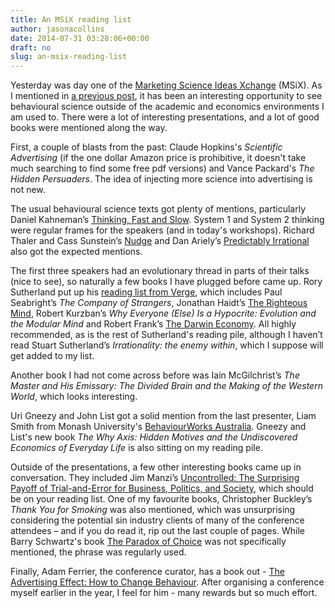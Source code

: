 ```yaml
---
title: An MSiX reading list
author: jasonacollins
date: 2014-07-31 03:28:06+00:00
draft: no
slug: an-msix-reading-list
---
```


Yesterday was day one of the [Marketing Science Ideas Xchange](http://msix.com.au/) (MSiX). As I mentioned in [a previous post](https://jasoncollins.blog/msix-marketing-science-ideas-xchange/), it has been an interesting opportunity to see behavioural science outside of the academic and economics environments I am used to. There were a lot of interesting presentations, and a lot of good books were mentioned along the way.

First, a couple of blasts from the past: Claude Hopkins's *Scientific Advertising* (if the one dollar Amazon price is prohibitive, it doesn't take much searching to find some free pdf versions) and Vance Packard's *The Hidden Persuaders*. The idea of injecting more science into advertising is not new.

The usual behavioural science texts got plenty of mentions, particularly Daniel Kahneman’s [Thinking, Fast and Slow](https://jasoncollins.blog/re-reading-kahnemans-thinking-fast-and-slow/). System 1 and System 2 thinking were regular frames for the speakers (and in today's workshops). Richard Thaler and Cass Sunstein’s [Nudge](https://jasoncollins.blog/thaler-and-sunsteins-nudge/) and Dan Ariely’s [Predictably Irrational](https://jasoncollins.blog/arielys-predictably-irrational/) also got the expected mentions.

The first three speakers had an evolutionary thread in parts of their talks (nice to see), so naturally a few books I have plugged before came up. Rory Sutherland put up his [reading list from Verge](http://verge.ogilvydo.com/rory-sutherlands-reading-list), which includes Paul Seabright’s *The Company of Strangers*, Jonathan Haidt’s [The Righteous Mind](https://jasoncollins.blog/haidts-the-righteous-mind/), Robert Kurzban’s *Why Everyone (Else) Is a Hypocrite: Evolution and the Modular Mind* and Robert Frank’s [The Darwin Economy](https://jasoncollins.blog/franks-the-darwin-economy/). All highly recommended, as is the rest of Sutherland's reading pile, although I haven’t read Stuart Sutherland’s *Irrationality: the enemy within*, which I suppose will get added to my list.

Another book I had not come across before was Iain McGilchrist’s *The Master and His Emissary: The Divided Brain and the Making of the Western World*, which looks interesting.

Uri Gneezy and John List got a solid mention from the last presenter, Liam Smith from Monash University's [BehaviourWorks Australia](http://www.behaviourworksaustralia.org/). Gneezy and List's new book *The Why Axis: Hidden Motives and the Undiscovered Economics of Everyday Life* is also sitting on my reading pile.

Outside of the presentations, a few other interesting books came up in conversation. They included Jim Manzi’s [Uncontrolled: The Surprising Payoff of Trial-and-Error for Business, Politics, and Society](https://jasoncollins.blog/manzis-uncontrolled/), which should be on your reading list. One of my favourite books, Christopher Buckley’s *Thank You for Smoking* was also mentioned, which was unsurprising considering the potential sin industry clients of many of the conference attendees – and if you do read it, rip out the last couple of pages. While Barry Schwartz's book [The Paradox of Choice](https://jasoncollins.blog/barry-schwartzs-the-paradox-of-choice-why-more-is-less/) was not specifically mentioned, the phrase was regularly used.

Finally, Adam Ferrier, the conference curator, has a book out - [The Advertising Effect: How to Change Behaviour](https://jasoncollins.blog/notes-on-a-few-books/). After organising a conference myself earlier in the year, I feel for him - many rewards but so much effort.
